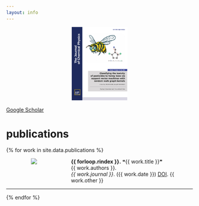 ```yaml
---
layout: info
---
```


<style>
#left {
  width: 150px;
  float: left;
  padding-right: 0px;
}
#right {
  margin-left: 175px;
  /* Change this to whatever the width of your left column is*/
}
.clear {
  clear: both;
}
</style>

<!--
<div class="row">
  <div class="column">
    <img src="images/pubs/cover_1.png" alt="cover1" style="width:100%">
  </div>
  <div class="column">
    <img src="images/pubs/cover_2.png" alt="cover2" style="width:100%">
  </div>
  <div class="column">
    <img src="images/pubs/cover_3.png" alt="cover3" style="width:100%">
  </div>
  <div class="column">
    <img src="images/pubs/cover_4.png" alt="cover4" style="width:100%">
  </div>
</div>
-->
<center>
    <img style="width:150px;" src="images/jcp_cover.png">
</center>


<a href ="https://scholar.google.com/citations?user=eoR8MNMAAAAJ&hl=en`">Google Scholar</a>

# publications


{% for work in site.data.publications %}
  <div id="container">
 <div id="left">
        <center> 
            <img style="width:150px;" src="{{ work.image }}">
        </center>
    </div>
    <div id="right">
        <b>{{ forloop.rindex }}.</b>
        <quotations>❝</quotations>{{ work.title }}<quotations>❞</quotations><br>
        {{ work.authors }}.<br>
        <i>{{ work.journal }}</i>. ({{ work.date }}) <a href="{{ work.url }}">DOI</a>. {{ work.other }}
        <br>
    </div>
    <div class="clear"></div>
  </div>
  <hr>
{% endfor %}
